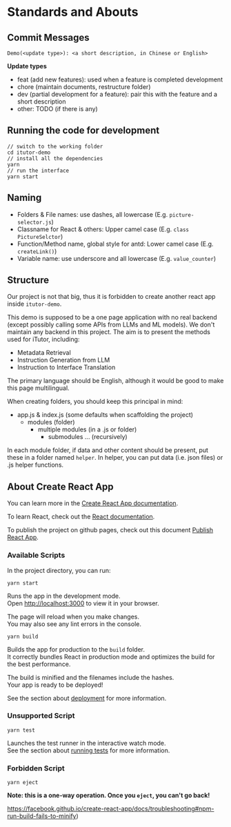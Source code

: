 # Standards and Abouts

## Commit Messages

```
Demo(<update type>): <a short description, in Chinese or English>
```

**Update types**

- feat (add new features): used when a feature is completed development
- chore (maintain documents, restructure folder)
- dev (partial development for a feature): pair this with the feature and a short description
- other: TODO (if there is any)

## Running the code for development

```shell
// switch to the working folder
cd itutor-demo
// install all the dependencies
yarn
// run the interface
yarn start
```

## Naming

- Folders & File names: use dashes, all lowercase (E.g. `picture-selector.js`)
- Classname for React & others: Upper camel case (E.g. `class PictureSelctor`)
- Function/Method name, global style for antd: Lower camel case (E.g. `createLink()`)
- Variable name: use underscore and all lowercase (E.g. `value_counter`)

## Structure

Our project is not that big, thus it is forbidden to create another react app inside `itutor-demo`.

This demo is supposed to be a one page application with no real backend (except possibly calling some APIs from LLMs and ML models). We don't maintain any backend in this project. The aim is to present the methods used for iTutor, including:

- Metadata Retrieval
- Instruction Generation from LLM
- Instruction to Interface Translation

The primary language should be English, although it would be good to make this page multilingual.

When creating folders, you should keep this principal in mind:

- app.js & index.js (some defaults when scaffolding the project)
  - modules (folder)
    - multiple modules (in a .js or folder)
      - submodules ... (recursively)

In each module folder, if data and other content should be present, put these in a folder named `helper`. In helper, you can put data (i.e. json files) or .js helper functions.



## About Create React App

You can learn more in the [Create React App documentation](https://facebook.github.io/create-react-app/docs/getting-started).

To learn React, check out the [React documentation](https://reactjs.org/).

To publish the project on github pages, check out this document [Publish React App](https://www.freecodecamp.org/news/deploy-a-react-app-to-github-pages/).

### Available Scripts

In the project directory, you can run:

`yarn start`

Runs the app in the development mode.\
Open [http://localhost:3000](http://localhost:3000) to view it in your browser.

The page will reload when you make changes.\
You may also see any lint errors in the console.

`yarn build`

Builds the app for production to the `build` folder.\
It correctly bundles React in production mode and optimizes the build for the best performance.

The build is minified and the filenames include the hashes.\
Your app is ready to be deployed!

See the section about [deployment](https://facebook.github.io/create-react-app/docs/deployment) for more information.

### Unsupported Script

`yarn test`

Launches the test runner in the interactive watch mode.\
See the section about [running tests](https://facebook.github.io/create-react-app/docs/running-tests) for more information.

### Forbidden Script

`yarn eject`

**Note: this is a one-way operation. Once you `eject`, you can't go back!**

https://facebook.github.io/create-react-app/docs/troubleshooting#npm-run-build-fails-to-minify)
